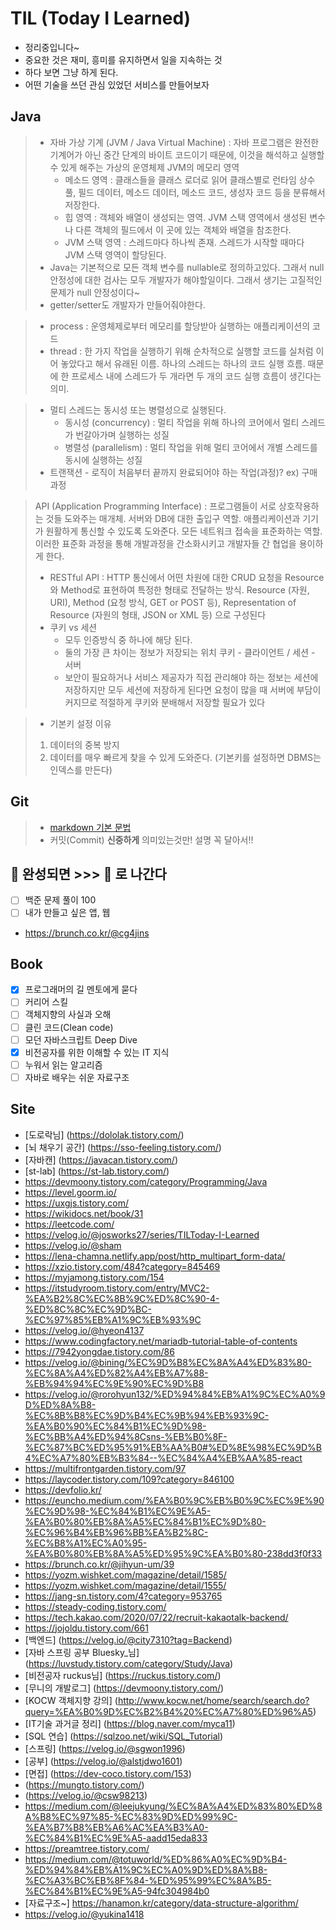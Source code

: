 # TIL (Today I Learned)
- 정리중입니다~
- 중요한 것은 재미, 흥미를 유지하면서 일을 지속하는 것
- 하다 보면 그냥 하게 된다.
- 어떤 기술을 쓰던 관심 있었던 서비스를 만들어보자

## Java
> * 자바 가상 기계 (JVM / Java Virtual Machine) : 자바 프로그램은 완전한 기계어가 아닌 중간 단계의 바이트 코드이기 때문에, 이것을 해석하고 실행할 수 있게 해주는 가상의 운영체제
>   JVM의 메모리 영역
>   * 메소드 영역 : 클래스들을 클래스 로더로 읽어 클래스별로 런타임 상수 풀, 필드 데이터, 메소드 데이터, 메소드 코드, 생성자 코드 등을 분류해서 저장한다.
>   * 힙 영역 : 객체와 배열이 생성되는 영역. JVM 스택 영역에서 생성된 변수나 다른 객체의 필드에서 이 곳에 있는 객체와 배열을 참조한다.
>   * JVM 스택 영역 : 스레드마다 하나씩 존재. 스레드가 시작할 때마다 JVM 스택 영역이 할당된다.
> * Java는 기본적으로 모든 객체 변수를 nullable로 정의하고있다. 그래서 null 안정성에 대한 검사는 모두 개발자가 해야할일이다. 그래서 생기는 고질적인 문제가 null 안정성이다~
> * getter/setter도 개발자가 만들어줘야한다.

> * process : 운영체제로부터 메모리를 할당받아 실행하는 애플리케이션의 코드
> * thread : 한 가지 작업을 실행하기 위해 순차적으로 실행할 코드를 실처럼 이어 놓았다고 해서 유래된 이름. 하나의 스레드는 하나의 코드 실행 흐름. 때문에 한 프로세스 내에 스레드가 두 개라면 두 개의 코드 실행 흐름이 생긴다는 의미.

> * 멀티 스레드는 동시성 또는 병렬성으로 실행된다.
>   * 동시성 (concurrency) : 멀티 작업을 위해 하나의 코어에서 멀티 스레드가 번갈아가며 실행하는 성질
>   * 병렬성 (parallelism) : 멀티 작업을 위해 멀티 코어에서 개별 스레드를 동시에 실행하는 성질
> * 트랜잭션 - 로직이 처음부터 끝까지 완료되어야 하는 작업(과정)? ex) 구매과정

> API (Application Programming Interface) : 프로그램들이 서로 상호작용하는 것들 도와주는 매개체. 서버와 DB에 대한 출입구 역할. 애플리케이션과 기기가 원활하게 통신할 수 있도록 도와준다. 모든 네트워크 접속을 표준화하는 역할. 이러한 표준화 과정을 통해 개발과정을 간소화시키고 개발자들 간 협업을 용이하게 한다.
> * RESTful API : HTTP 통신에서 어떤 차원에 대한 CRUD 요청을 Resource와 Method로 표현하여 특정한 형태로 전달하는 방식. Resource (자원, URI), Method (요청 방식, GET or POST 등), Representation of Resource (자원의 형태, JSON or XML 등) 으로 구성된다
> * 쿠키 vs 세션
>   * 모두 인증방식 중 하나에 해당 된다.
>   * 둘의 가장 큰 차이는 정보가 저장되는 위치 쿠키 - 클라이언트 / 세션 - 서버
>   * 보안이 필요하거나 서비스 제공자가 직접 관리해야 하는 정보는 세션에 저장하지만 모두 세션에 저장하게 된다면 요청이 많을 때 서버에 부담이 커지므로 적절하게 쿠키와 분배해서 저장할 필요가 있다

> * 기본키 설정 이유
> 1. 데이터의 중복 방지
> 2. 데이터를 매우 빠르게 찾을 수 있게 도와준다.
> (기본키를 설정하면 DBMS는 인덱스를 만든다)

## Git
> * [markdown 기본 문법](/Git/markdownBasic.md)
> * 커밋(Commit) **신중하게** 의미있는것만! 설명 꼭 달아서!!

## :egg: 완성되면 >>> :fried_egg: 로 나간다
* [ ] 백준 문제 풀이 100
* [ ] 내가 만들고 싶은 앱, 웹
* https://brunch.co.kr/@cg4jins

## Book
- [x] 프로그래머의 길 멘토에게 묻다
- [ ] 커리어 스킬
- [ ] 객체지향의 사실과 오해
- [ ] 클린 코드(Clean code)
- [ ] 모던 자바스크립트 Deep Dive
- [x] 비전공자를 위한 이해할 수 있는 IT 지식
- [ ] 누워서 읽는 알고리즘
- [ ] 자바로 배우는 쉬운 자료구조

## Site
- [도로락님] (https://dololak.tistory.com/)
- [뇌 채우기 공간] (https://sso-feeling.tistory.com/)
- [자바캔] (https://javacan.tistory.com/)
- [st-lab] (https://st-lab.tistory.com/)
- https://devmoony.tistory.com/category/Programming/Java
- https://level.goorm.io/
- https://uxgjs.tistory.com/
- https://wikidocs.net/book/31
- https://leetcode.com/
- https://velog.io/@josworks27/series/TILToday-I-Learned
- https://velog.io/@sham
- https://lena-chamna.netlify.app/post/http_multipart_form-data/
- https://xzio.tistory.com/484?category=845469
- https://myjamong.tistory.com/154
- https://itstudyroom.tistory.com/entry/MVC2-%EA%B2%8C%EC%8B%9C%ED%8C%90-4-%ED%8C%8C%EC%9D%BC-%EC%97%85%EB%A1%9C%EB%93%9C
- https://velog.io/@hyeon4137
- https://www.codingfactory.net/mariadb-tutorial-table-of-contents
- https://7942yongdae.tistory.com/86
- https://velog.io/@bining/%EC%9D%B8%EC%8A%A4%ED%83%80-%EC%8A%A4%ED%82%A4%EB%A7%88-%EB%94%94%EC%9E%90%EC%9D%B8
- https://velog.io/@rorohyun132/%ED%94%84%EB%A1%9C%EC%A0%9D%ED%8A%B8-%EC%8B%B8%EC%9D%B4%EC%9B%94%EB%93%9C-%EA%B0%90%EC%84%B1%EC%9D%98-%EC%BB%A4%ED%94%8Csns-%EB%B0%8F-%EC%87%BC%ED%95%91%EB%AA%B0#%ED%8E%98%EC%9D%B4%EC%A7%80%EB%B3%84--%EC%84%A4%EB%AA%85-react
- https://multifrontgarden.tistory.com/97
- https://laycoder.tistory.com/109?category=846100
- https://devfolio.kr/
- https://euncho.medium.com/%EA%B0%9C%EB%B0%9C%EC%9E%90%EC%9D%98-%EC%84%B1%EC%9E%A5-%EA%B0%80%EB%8A%A5%EC%84%B1%EC%9D%80-%EC%96%B4%EB%96%BB%EA%B2%8C-%EC%B8%A1%EC%A0%95-%EA%B0%80%EB%8A%A5%ED%95%9C%EA%B0%80-238dd3f0f33
- https://brunch.co.kr/@jihyun-um/39
- https://yozm.wishket.com/magazine/detail/1585/
- https://yozm.wishket.com/magazine/detail/1555/
- https://jang-sn.tistory.com/4?category=953765
- https://steady-coding.tistory.com/
- https://tech.kakao.com/2020/07/22/recruit-kakaotalk-backend/
- https://jojoldu.tistory.com/661
- [백엔드] (https://velog.io/@city7310?tag=Backend)
- [자바 스프링 공부 Bluesky_님] (https://luvstudy.tistory.com/category/Study/Java)
- [비전공자 ruckus님] (https://ruckus.tistory.com/)
- [무니의 개발로그] (https://devmoony.tistory.com/)
- [KOCW 객체지향 강의] (http://www.kocw.net/home/search/search.do?query=%EA%B0%9D%EC%B2%B4%20%EC%A7%80%ED%96%A5)
- [IT기술 과거글 정리] (https://blog.naver.com/myca11)
- [SQL 연습] (https://sqlzoo.net/wiki/SQL_Tutorial)
- [스프링] (https://velog.io/@sgwon1996)
- [공부] (https://velog.io/@alstjdwo1601)
- [면접] (https://dev-coco.tistory.com/153)
- (https://mungto.tistory.com/)
- (https://velog.io/@csw98213)
- https://medium.com/@leejukyung/%EC%8A%A4%ED%83%80%ED%8A%B8%EC%97%85-%EC%83%9D%ED%99%9C-%EA%B7%B8%EB%A6%AC%EA%B3%A0-%EC%84%B1%EC%9E%A5-aadd15eda833
- https://preamtree.tistory.com/
- https://medium.com/@totuworld/%ED%86%A0%EC%9D%B4-%ED%94%84%EB%A1%9C%EC%A0%9D%ED%8A%B8-%EC%A3%BC%EB%8F%84-%ED%95%99%EC%8A%B5-%EC%84%B1%EC%9E%A5-94fc304984b0
- [자료구조~] https://hanamon.kr/category/data-structure-algorithm/
- https://velog.io/@yukina1418
